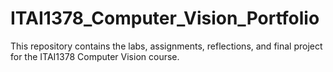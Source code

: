 # ITAI1378_Computer_Vision_Portfolio
This repository contains the labs, assignments, reflections, and final project for the ITAI1378 Computer Vision course.
